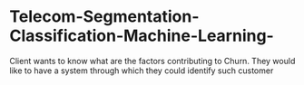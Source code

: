 # Telecom-Segmentation-Classification-Machine-Learning-
Client wants to know what are the factors contributing to Churn. They would like to have a system through which they could identify such customer
